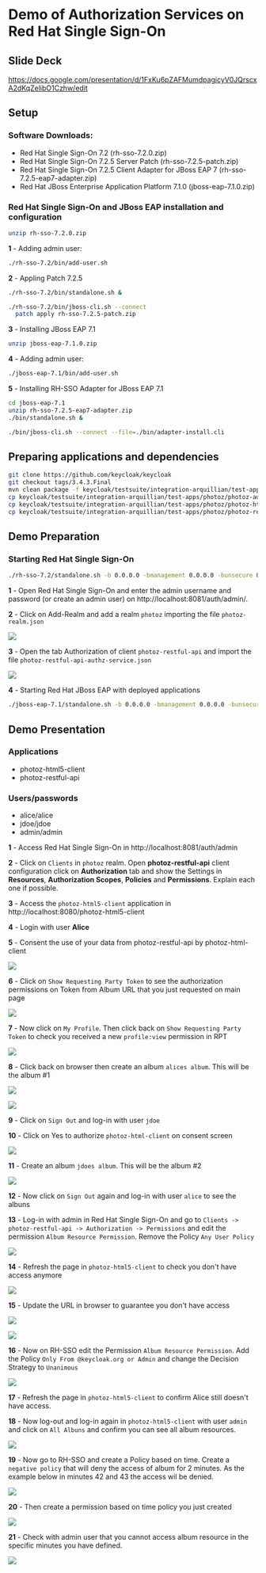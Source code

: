 # Demo of Authorization Services on Red Hat Single Sign-On

## Slide Deck

https://docs.google.com/presentation/d/1FxKu6pZAFMumdpagicyV0JQrscxA2dKqZelibO1Czhw/edit

## Setup

### Software Downloads:
* Red Hat Single Sign-On 7.2 (rh-sso-7.2.0.zip)
* Red Hat Single Sign-On 7.2.5 Server Patch (rh-sso-7.2.5-patch.zip)
* Red Hat Single Sign-On 7.2.5 Client Adapter for JBoss EAP 7 (rh-sso-7.2.5-eap7-adapter.zip)
* Red Hat JBoss Enterprise Application Platform 7.1.0 (jboss-eap-7.1.0.zip)

### Red Hat Single Sign-On and JBoss EAP installation and configuration

```bash
unzip rh-sso-7.2.0.zip

```

**1** - Adding admin user:

```bash
./rh-sso-7.2/bin/add-user.sh
```

**2** - Appling Patch 7.2.5

```bash
./rh-sso-7.2/bin/standalone.sh &

./rh-sso-7.2/bin/jboss-cli.sh --connect
  patch apply rh-sso-7.2.5-patch.zip
```

**3** - Installing JBoss EAP 7.1

```bash
unzip jboss-eap-7.1.0.zip

```

**4** - Adding admin user:

```bash
./jboss-eap-7.1/bin/add-user.sh
```

**5** - Installing RH-SSO Adapter for JBoss EAP 7.1

```bash
cd jboss-eap-7.1
unzip rh-sso-7.2.5-eap7-adapter.zip
./bin/standalone.sh &

./bin/jboss-cli.sh --connect --file=./bin/adapter-install.cli
```

## Preparing applications and dependencies

```bash
git clone https://github.com/keycloak/keycloak
git checkout tags/3.4.3.Final
mvn clean package -f keycloak/testsuite/integration-arquillian/test-apps/photoz/pom.xml
cp keycloak/testsuite/integration-arquillian/test-apps/photoz/photoz-authz-policy/target/photoz-authz-policy-3.4.3.Final.jar rh-sso-7.2/standalone/deployments
cp keycloak/testsuite/integration-arquillian/test-apps/photoz/photoz-html5-client/target/photoz-html5-client.war jboss-eap-7.1/standalone/deployments
cp keycloak/testsuite/integration-arquillian/test-apps/photoz/photoz-restful-api/target/photoz-restful-api.war jboss-eap-7.1/standalone/deployments
```

## Demo Preparation

### Starting Red Hat Single Sign-On

```bash
./rh-sso-7.2/standalone.sh -b 0.0.0.0 -bmanagement 0.0.0.0 -bunsecure 0.0.0.0 -Djboss.socket.binding.port-offset=1 -Dkeycloak.profile=preview
```

**1** - Open Red Hat Single Sign-On and enter the admin username and password (or create an admin user) on http://localhost:8081/auth/admin/.

**2** - Click on Add-Realm and add a realm `photoz` importing the file `photoz-realm.json`

![](https://github.com/redhat-sa-brazil/demo-authz/blob/master/pictures/add-realm.png?raw=true)

**3** - Open the tab Authorization of client `photoz-restful-api` and import the file `photoz-restful-api-authz-service.json`

![](https://github.com/redhat-sa-brazil/demo-authz/blob/master/pictures/import-authz.png?raw=true)

**4** - Starting Red Hat JBoss EAP with deployed applications

```bash
./jboss-eap-7.1/standalone.sh -b 0.0.0.0 -bmanagement 0.0.0.0 -bunsecure 0.0.0.0
```

## Demo Presentation

### Applications
* photoz-html5-client
* photoz-restful-api

### Users/passwords
* alice/alice
* jdoe/jdoe
* admin/admin

**1** - Access Red Hat Single Sign-On in http://localhost:8081/auth/admin

**2** - Click on `Clients` in `photoz` realm. Open  **photoz-restful-api** client configuration click on **Authorization** tab and show the Settings in **Resources**, **Authorization Scopes**, **Policies** and **Permissions**. Explain each one if possible.

**3** - Access the `photoz-html5-client` application in http://localhost:8080/photoz-html5-client

**4** - Login with user **Alice**

**5** - Consent the use of your data from photoz-restful-api by photoz-html-client

![](https://github.com/redhat-sa-brazil/demo-authz/blob/master/pictures/consent-screen.png?raw=true)

**6** - Click on `Show Requesting Party Token` to see the authorization permissions on Token from Album URL that you just requested on main page

![](https://github.com/redhat-sa-brazil/demo-authz/blob/master/pictures/party-token.png?raw=true)

**7** - Now click on `My Profile`. Then click back on `Show Requesting Party Token` to check you received a new `profile:view` permission in RPT

![](https://github.com/redhat-sa-brazil/demo-authz/blob/master/pictures/profile-view.png?raw=true)

**8** - Click back on browser then create an album `alices album`. This will be the album #1

![](https://github.com/redhat-sa-brazil/demo-authz/blob/master/pictures/create-album.png?raw=true)

![](https://github.com/redhat-sa-brazil/demo-authz/blob/master/pictures/alices-album.png?raw=true)

**9** - Click on `Sign Out` and log-in with user `jdoe`

**10** - Click on Yes to authorize `photoz-html-client` on consent screen

![](https://github.com/redhat-sa-brazil/demo-authz/blob/master/pictures/grant-jdoe.png?raw=true)

**11** - Create an album `jdoes album`. This will be the album #2

![](https://github.com/redhat-sa-brazil/demo-authz/blob/master/pictures/jdoes-album.png?raw=true)

**12** - Now click on `Sign Out` again and log-in with user `alice` to see the albuns

**13** - Log-in with admin in Red Hat Single Sign-On and go to `Clients -> photoz-restful-api -> Authorization -> Permissions` and edit the permission `Album Resource Permission`. Remove the Policy `Any User Policy`

![](https://github.com/redhat-sa-brazil/demo-authz/blob/master/pictures/remove-album-permission.png?raw=true)

**14** - Refresh the page in `photoz-html5-client` to check you don't have access anymore

![](https://github.com/redhat-sa-brazil/demo-authz/blob/master/pictures/access-denied1.png?raw=true)

**15** - Update the URL in browser to guarantee you don't have access

![](https://github.com/redhat-sa-brazil/demo-authz/blob/master/pictures/access-denied2.png?raw=true)

![](https://github.com/redhat-sa-brazil/demo-authz/blob/master/pictures/access-denied3.png?raw=true)

**16** - Now on RH-SSO edit the Permission `Album Resource Permission`. Add the Policy `Only From @keycloak.org or Admin` and change the Decision Strategy to `Unanimous`

![](https://github.com/redhat-sa-brazil/demo-authz/blob/master/pictures/admin-album.png?raw=true)

**17** - Refresh the page in `photoz-html5-client` to confirm Alice still doesn't have access.

**18** - Now log-out and log-in again in `photoz-html5-client` with user `admin` and click on `All Albuns` and confirm you can see all album resources.

![](https://github.com/redhat-sa-brazil/demo-authz/blob/master/pictures/all-albums.png?raw=true)

**19** - Now go to RH-SSO and create a Policy based on time. Create a `negative policy` that will deny the access of album for 2 minutes. 
         As the example below in minutes 42 and 43 the access wil be denied.

![](https://github.com/redhat-sa-brazil/demo-authz/blob/master/pictures/time-based.png?raw=true)

**20** - Then create a permission based on time policy you just created

![](https://github.com/redhat-sa-brazil/demo-authz/blob/master/pictures/time-permission.png?raw=true)

**21** - Check with admin user that you cannot access album resource in the specific minutes you have defined.

![](https://github.com/redhat-sa-brazil/demo-authz/blob/master/pictures/access-denied-admin.png?raw=true)





